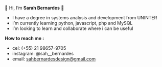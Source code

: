  👋 Hi, I’m **Sarah Bernardes** 👋 
- I have a degree in systems analysis and development from UNINTER
- I’m currently learning python, javascript, php and MySQL
- I’m looking to learn and collaborate where i can be useful

**How to reach me :** 
- cel: (+55) 21 98657-9705 
- instagram: @sah__bernardes 
- email: sahbernardesdesign@gmail.com
                        
                       
<!---
SahBernardes/SahBernardes is a ✨ special ✨ repository because its `README.md` (this file) appears on your GitHub profile.
You can click the Preview link to take a look at your changes.
--->
